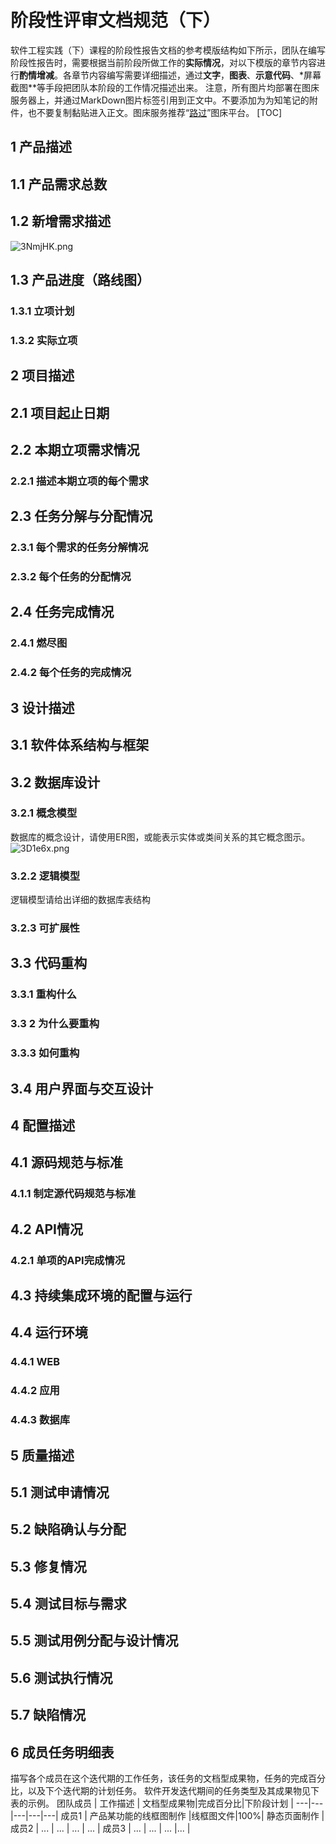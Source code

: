 阶段性评审文档规范（下）
===
软件工程实践（下）课程的阶段性报告文档的参考模版结构如下所示，团队在编写阶段性报告时，需要根据当前阶段所做工作的**实际情况**，对以下模版的章节内容进行**酌情增减**。各章节内容编写需要详细描述，通过**文字**，**图表**、**示意代码**、*屏幕截图**等手段把团队本阶段的工作情况描述出来。
注意，所有图片均部署在图床服务器上，并通过MarkDown图片标签引用到正文中。不要添加为为知笔记的附件，也不要复制黏贴进入正文。图床服务推荐“[路过](https://imgchr.com/)”图床平台。
[TOC]

1 产品描述
---

## 1.1 产品需求总数
## 1.2 新增需求描述
![3NmjHK.png](https://s2.ax1x.com/2020/02/26/3NmjHK.png)
## 1.3 产品进度（路线图）
### 1.3.1 立项计划
### 1.3.2 实际立项

2 项目描述
---

## 2.1 项目起止日期

## 2.2 本期立项需求情况
### 2.2.1 描述本期立项的每个需求

## 2.3 任务分解与分配情况
### 2.3.1 每个需求的任务分解情况
### 2.3.2 每个任务的分配情况

## 2.4 任务完成情况
### 2.4.1 燃尽图
### 2.4.2 每个任务的完成情况

3 设计描述
---

## 3.1 软件体系结构与框架

## 3.2 数据库设计
### 3.2.1 概念模型
数据库的概念设计，请使用ER图，或能表示实体或类间关系的其它概念图示。
![3D1e6x.png](https://s2.ax1x.com/2020/02/28/3D1e6x.png)
### 3.2.2 逻辑模型
逻辑模型请给出详细的数据库表结构
### 3.2.3 可扩展性

## 3.3 代码重构
### 3.3.1 重构什么
### 3.3 2 为什么要重构
### 3.3.3 如何重构

## 3.4 用户界面与交互设计

4 配置描述
---

## 4.1 源码规范与标准
### 4.1.1 制定源代码规范与标准

## 4.2 API情况
### 4.2.1 单项的API完成情况

## 4.3 持续集成环境的配置与运行

## 4.4 运行环境
### 4.4.1 WEB
### 4.4.2 应用
### 4.4.3 数据库


5 质量描述
---

## 5.1 测试申请情况

## 5.2 缺陷确认与分配

## 5.3 修复情况

## 5.4 测试目标与需求

## 5.5 测试用例分配与设计情况

## 5.6 测试执行情况

## 5.7 缺陷情况


6 成员任务明细表
---
描写各个成员在这个迭代期的工作任务，该任务的文档型成果物，任务的完成百分比，以及下个迭代期的计划任务。
软件开发迭代期间的任务类型及其成果物见下表的示例。
团队成员 | 工作描述 | 文档型成果物|完成百分比|下阶段计划 | 
---|---|---|---|---|
成员1 | 产品某功能的线框图制作 |线框图文件|100%| 静态页面制作 | 
成员2 | ... | ... | ... | ... | 
成员3 | ... | ... | ... |... | 
